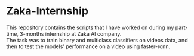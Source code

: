 # Zaka-Internship
This repository contains the scripts that I have worked on during my part-time, 3-months internship at Zaka AI company. <br>
The task was to train binary and multiclass classifiers on videos data, and then to test the models' performance on a video using faster-rcnn.
